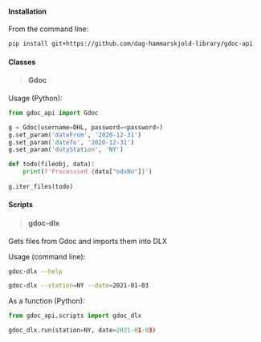 #### Installation
From the command line:
```bash
pip install git+https://github.com/dag-hammarskjold-library/gdoc-api
```

#### Classes
> #### Gdoc
Usage (Python):
```python
from gdoc_api import Gdoc

g = Gdoc(username=DHL, password=<password>)
g.set_param('dateFrom', '2020-12-31')
g.set_param('dateTo', '2020-12-31')
g.set_param('dutyStation', 'NY')

def todo(fileobj, data):
    print(f'Processsed {data["odsNo"]}')
    
g.iter_files(todo)
```

#### Scripts
> #### gdoc-dlx
Gets files from Gdoc and imports them into DLX

Usage (command line):
```bash
gdoc-dlx --help
```

```bash
gdoc-dlx --station=NY --date=2021-01-03
```

As a function (Python):
```python
from gdoc_api.scripts import gdoc_dlx

gdoc_dlx.run(station=NY, date=2021-01-03)
```
